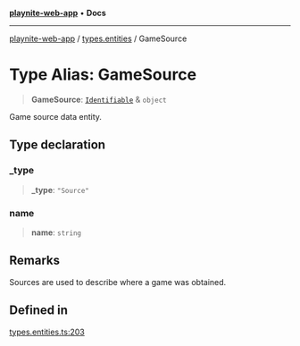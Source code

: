 [**playnite-web-app**](../../README.md) • **Docs**

***

[playnite-web-app](../../README.md) / [types.entities](../README.md) / GameSource

# Type Alias: GameSource

> **GameSource**: [`Identifiable`](Identifiable.md) & `object`

Game source data entity.

## Type declaration

### \_type

> **\_type**: `"Source"`

### name

> **name**: `string`

## Remarks

Sources are used to describe where a game was obtained.

## Defined in

[types.entities.ts:203](https://github.com/andrew-codes/playnite-web/blob/7c6173fb10a422dfd51679fe232c8ad5b6334b6e/apps/playnite-web/src/server/data/types.entities.ts#L203)

